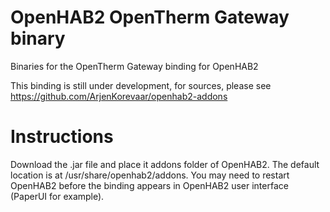 # OpenHAB2 OpenTherm Gateway binary
Binaries for the OpenTherm Gateway binding for OpenHAB2

This binding is still under development, for sources, please see https://github.com/ArjenKorevaar/openhab2-addons

# Instructions
Download the .jar file and place it addons folder of OpenHAB2. The default location is at /usr/share/openhab2/addons. You may need to restart OpenHAB2 before the binding appears in OpenHAB2 user interface (PaperUI for example).
